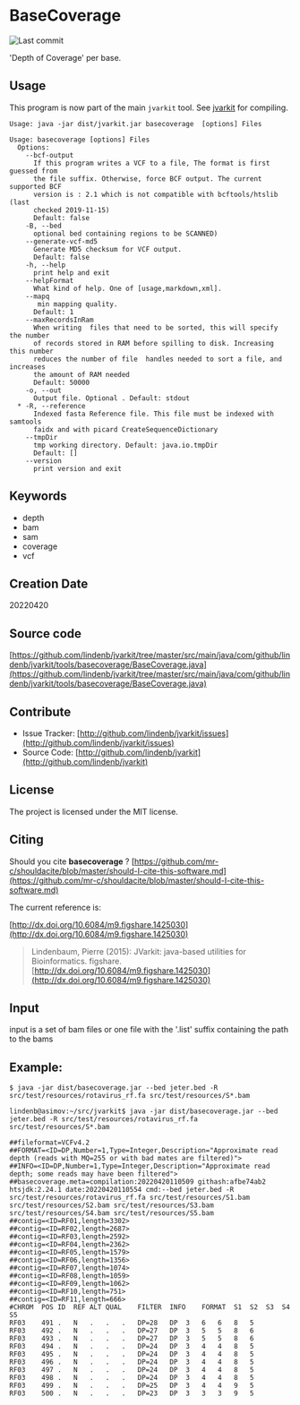 # BaseCoverage

![Last commit](https://img.shields.io/github/last-commit/lindenb/jvarkit.png)

'Depth of Coverage' per base.


## Usage


This program is now part of the main `jvarkit` tool. See [jvarkit](JvarkitCentral.md) for compiling.


```
Usage: java -jar dist/jvarkit.jar basecoverage  [options] Files

Usage: basecoverage [options] Files
  Options:
    --bcf-output
      If this program writes a VCF to a file, The format is first guessed from 
      the file suffix. Otherwise, force BCF output. The current supported BCF 
      version is : 2.1 which is not compatible with bcftools/htslib (last 
      checked 2019-11-15)
      Default: false
    -B, --bed
      optional bed containing regions to be SCANNED)
    --generate-vcf-md5
      Generate MD5 checksum for VCF output.
      Default: false
    -h, --help
      print help and exit
    --helpFormat
      What kind of help. One of [usage,markdown,xml].
    --mapq
       min mapping quality.
      Default: 1
    --maxRecordsInRam
      When writing  files that need to be sorted, this will specify the number 
      of records stored in RAM before spilling to disk. Increasing this number 
      reduces the number of file  handles needed to sort a file, and increases 
      the amount of RAM needed
      Default: 50000
    -o, --out
      Output file. Optional . Default: stdout
  * -R, --reference
      Indexed fasta Reference file. This file must be indexed with samtools 
      faidx and with picard CreateSequenceDictionary
    --tmpDir
      tmp working directory. Default: java.io.tmpDir
      Default: []
    --version
      print version and exit

```


## Keywords

 * depth
 * bam
 * sam
 * coverage
 * vcf



## Creation Date

20220420

## Source code 

[https://github.com/lindenb/jvarkit/tree/master/src/main/java/com/github/lindenb/jvarkit/tools/basecoverage/BaseCoverage.java](https://github.com/lindenb/jvarkit/tree/master/src/main/java/com/github/lindenb/jvarkit/tools/basecoverage/BaseCoverage.java)


## Contribute

- Issue Tracker: [http://github.com/lindenb/jvarkit/issues](http://github.com/lindenb/jvarkit/issues)
- Source Code: [http://github.com/lindenb/jvarkit](http://github.com/lindenb/jvarkit)

## License

The project is licensed under the MIT license.

## Citing

Should you cite **basecoverage** ? [https://github.com/mr-c/shouldacite/blob/master/should-I-cite-this-software.md](https://github.com/mr-c/shouldacite/blob/master/should-I-cite-this-software.md)

The current reference is:

[http://dx.doi.org/10.6084/m9.figshare.1425030](http://dx.doi.org/10.6084/m9.figshare.1425030)

> Lindenbaum, Pierre (2015): JVarkit: java-based utilities for Bioinformatics. figshare.
> [http://dx.doi.org/10.6084/m9.figshare.1425030](http://dx.doi.org/10.6084/m9.figshare.1425030)


## Input

input is a set of bam files or one file with the '.list' suffix containing the path to the bams

## Example:

```
$ java -jar dist/basecoverage.jar --bed jeter.bed -R src/test/resources/rotavirus_rf.fa src/test/resources/S*.bam 

lindenb@asimov:~/src/jvarkit$ java -jar dist/basecoverage.jar --bed jeter.bed -R src/test/resources/rotavirus_rf.fa src/test/resources/S*.bam 

##fileformat=VCFv4.2
##FORMAT=<ID=DP,Number=1,Type=Integer,Description="Approximate read depth (reads with MQ=255 or with bad mates are filtered)">
##INFO=<ID=DP,Number=1,Type=Integer,Description="Approximate read depth; some reads may have been filtered">
##basecoverage.meta=compilation:20220420110509 githash:afbe74ab2 htsjdk:2.24.1 date:20220420110554 cmd:--bed jeter.bed -R src/test/resources/rotavirus_rf.fa src/test/resources/S1.bam src/test/resources/S2.bam src/test/resources/S3.bam src/test/resources/S4.bam src/test/resources/S5.bam
##contig=<ID=RF01,length=3302>
##contig=<ID=RF02,length=2687>
##contig=<ID=RF03,length=2592>
##contig=<ID=RF04,length=2362>
##contig=<ID=RF05,length=1579>
##contig=<ID=RF06,length=1356>
##contig=<ID=RF07,length=1074>
##contig=<ID=RF08,length=1059>
##contig=<ID=RF09,length=1062>
##contig=<ID=RF10,length=751>
##contig=<ID=RF11,length=666>
#CHROM	POS	ID	REF	ALT	QUAL	FILTER	INFO	FORMAT	S1	S2	S3	S4	S5
RF03	491	.	N	.	.	.	DP=28	DP	3	6	6	8	5
RF03	492	.	N	.	.	.	DP=27	DP	3	5	5	8	6
RF03	493	.	N	.	.	.	DP=27	DP	3	5	5	8	6
RF03	494	.	N	.	.	.	DP=24	DP	3	4	4	8	5
RF03	495	.	N	.	.	.	DP=24	DP	3	4	4	8	5
RF03	496	.	N	.	.	.	DP=24	DP	3	4	4	8	5
RF03	497	.	N	.	.	.	DP=24	DP	3	4	4	8	5
RF03	498	.	N	.	.	.	DP=24	DP	3	4	4	8	5
RF03	499	.	N	.	.	.	DP=25	DP	3	4	4	9	5
RF03	500	.	N	.	.	.	DP=23	DP	3	3	3	9	5


```



